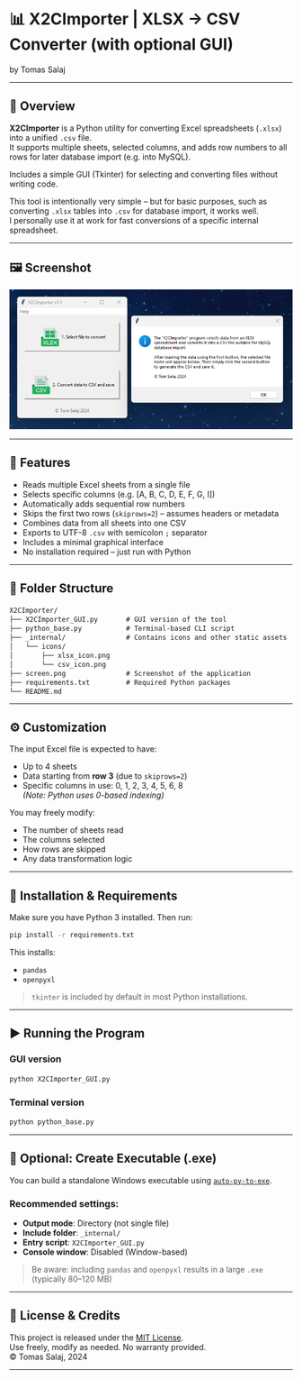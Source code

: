 # 📊 X2CImporter | XLSX → CSV Converter (with optional GUI)
by Tomas Salaj

---

## 🧩 Overview

**X2CImporter** is a Python utility for converting Excel spreadsheets (`.xlsx`) into a unified `.csv` file.  
It supports multiple sheets, selected columns, and adds row numbers to all rows for later database import (e.g. into MySQL).

Includes a simple GUI (Tkinter) for selecting and converting files without writing code.

This tool is intentionally very simple – but for basic purposes, such as converting `.xlsx` tables into `.csv` for database import, it works well.  
I personally use it at work for fast conversions of a specific internal spreadsheet.

---

## 🖼️ Screenshot

![GUI Preview](screen.png)

---

## 🚀 Features

- Reads multiple Excel sheets from a single file
- Selects specific columns (e.g. [A, B, C, D, E, F, G, I])
- Automatically adds sequential row numbers
- Skips the first two rows (`skiprows=2`) – assumes headers or metadata
- Combines data from all sheets into one CSV
- Exports to UTF-8 `.csv` with semicolon `;` separator
- Includes a minimal graphical interface
- No installation required – just run with Python

---

## 📁 Folder Structure

```
X2CImporter/
├── X2CImporter_GUI.py       # GUI version of the tool
├── python_base.py           # Terminal-based CLI script
├── _internal/               # Contains icons and other static assets
│   └── icons/
│       ├── xlsx_icon.png
│       └── csv_icon.png
├── screen.png               # Screenshot of the application
├── requirements.txt         # Required Python packages
└── README.md
```

---

## ⚙️ Customization

The input Excel file is expected to have:
- Up to 4 sheets
- Data starting from **row 3** (due to `skiprows=2`)
- Specific columns in use: 0, 1, 2, 3, 4, 5, 6, 8  
  *(Note: Python uses 0-based indexing)*

You may freely modify:
- The number of sheets read
- The columns selected
- How rows are skipped
- Any data transformation logic

---

## 💾 Installation & Requirements

Make sure you have Python 3 installed. Then run:

```bash
pip install -r requirements.txt
```

This installs:

- `pandas`
- `openpyxl`

> `tkinter` is included by default in most Python installations.

---

## ▶️ Running the Program

### GUI version

```bash
python X2CImporter_GUI.py
```

### Terminal version

```bash
python python_base.py
```

---

## 🧱 Optional: Create Executable (.exe)

You can build a standalone Windows executable using [`auto-py-to-exe`](https://github.com/brentvollebregt/auto-py-to-exe).

### Recommended settings:
- **Output mode**: Directory (not single file)
- **Include folder**: `_internal/`
- **Entry script**: `X2CImporter_GUI.py`
- **Console window**: Disabled (Window-based)

> Be aware: including `pandas` and `openpyxl` results in a large `.exe` (typically 80–120 MB)

---

## 📝 License & Credits

This project is released under the [MIT License](LICENSE).  
Use freely, modify as needed. No warranty provided.  
© Tomas Salaj, 2024

---

